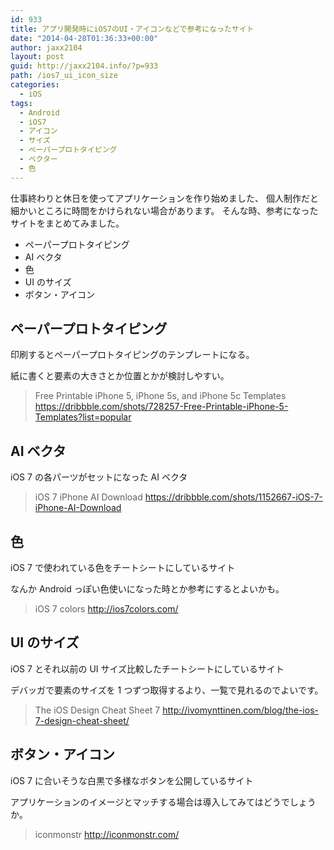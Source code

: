 ```yaml
---
id: 933
title: アプリ開発時にiOS7のUI・アイコンなどで参考になったサイト
date: "2014-04-28T01:36:33+00:00"
author: jaxx2104
layout: post
guid: http://jaxx2104.info/?p=933
path: /ios7_ui_icon_size
categories:
  - iOS
tags:
  - Android
  - iOS7
  - アイコン
  - サイズ
  - ペーパープロトタイピング
  - ベクター
  - 色
---
```


仕事終わりと休日を使ってアプリケーションを作り始めました、
個人制作だと細かいところに時間をかけられない場合があります。
そんな時、参考になったサイトをまとめてみました。

- ペーパープロトタイピング
- AI ベクタ
- 色
- UI のサイズ
- ボタン・アイコン

## ペーパープロトタイピング

印刷するとペーパープロトタイピングのテンプレートになる。

紙に書くと要素の大きさとか位置とかが検討しやすい。

> Free Printable iPhone 5, iPhone 5s, and iPhone 5c Templates
> https://dribbble.com/shots/728257-Free-Printable-iPhone-5-Templates?list=popular

## AI ベクタ

iOS 7 の各パーツがセットになった AI ベクタ

> iOS 7 iPhone AI Download
> https://dribbble.com/shots/1152667-iOS-7-iPhone-AI-Download

## 色

iOS 7 で使われている色をチートシートにしているサイト

なんか Android っぽい色使いになった時とか参考にするとよいかも。

> iOS 7 colors
> http://ios7colors.com/

## UI のサイズ

iOS 7 とそれ以前の UI サイズ比較したチートシートにしているサイト

デバッガで要素のサイズを 1 つずつ取得するより、一覧で見れるのでよいです。

> The iOS Design Cheat Sheet 7
> http://ivomynttinen.com/blog/the-ios-7-design-cheat-sheet/

## ボタン・アイコン

iOS 7 に合いそうな白黒で多様なボタンを公開しているサイト

アプリケーションのイメージとマッチする場合は導入してみてはどうでしょうか。

> iconmonstr
> http://iconmonstr.com/
